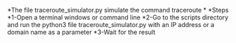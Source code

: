 *The file traceroute_simulator.py simulate the command traceroute
*
*Steps
*1-Open a terminal windows or command line
*2-Go to the scripts directory and run the python3 file traceroute_simulator.py with an IP address or a domain name as a parameter
*3-Wait for the result
